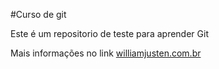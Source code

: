 #Curso de git

Este é um repositorio de teste para aprender Git

Mais informações no link [williamjusten.com.br](http://williamjusten.com.br)
